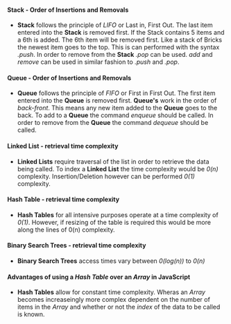 #### Stack - Order of Insertions and Removals ####
* __Stack__ follows the principle of _LIFO_ or Last in, First Out.
  The last item entered into the __Stack__ is removed first. If the Stack contains 5 items and a 6th is added. The 6th item will be removed first. Like a stack of Bricks the newest item goes to the top. This is can performed with the syntax _.push_. In order to remove from the __Stack__ _.pop_ can be used. _add_ and _remove_ can be used in similar fashion to _.push_ and _.pop_.
#### Queue - Order of Insertions and Removals ####
* __Queue__ follows the principle of _FIFO_ or First in First Out.
  The first item entered into the __Queue__ is removed first.
  __Queue's__ work in the order of _back-front_. This means any new item added to the __Queue__ goes to the back. To add to a __Queue__ the command _enqueue_ should be called. In order to remove from the __Queue__ the command _dequeue_ should be called.
#### Linked List - retrieval time complexity ####
* __Linked Lists__ require traversal of the list in order to retrieve the    data being called. To index a __Linked List__ the time complexity would    be _0(n)_ complexity. Insertion/Deletion however can be performed _0(1)_   complexity.
#### Hash Table - retrieval time complexity ####
* __Hash Tables__ for all intensive purposes operate at a time complexity    of _0(1)_. However, if resizing of the table is required this would be     more along the lines of 0(n) complexity.
#### Binary Search Trees - retrieval time complexity ####
* __Binary Search Trees__ access times vary between _0(log(n))_ to _0(n)_
#### Advantages of using a _Hash Table_ over an _Array_ in __JavaScript__
* __Hash Tables__ allow for constant time complexity. Wheras an _Array_ becomes increaseingly more complex dependent on the number of items in the _Array_ and whether or not the _index_ of the data to be called is known.


